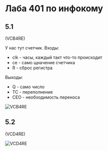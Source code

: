 # Лаба 401 по инфокому

## 5.1

(VCB4RE)

У нас тут счетчик.
Входы:

* clk - часы, каждый такт что-то происходит
* ce - само щначение счетчика
* R - сброс регистра

Выходы:
* Q - само число
* TC - переполнение
* CEO - необходимость переноса

![VCB4RE](https://user-images.githubusercontent.com/25401699/218034190-987d6db6-802a-42e4-83e9-e2097b129ad7.PNG)

## 5.2

(VCD4RE)

![VCD4RE](https://user-images.githubusercontent.com/25401699/218034240-b6925674-58aa-4ece-87a8-8f6cd9dd0d69.PNG)

